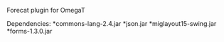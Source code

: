 Forecat plugin for OmegaT



Dependencies:
	*commons-lang-2.4.jar
	*json.jar
	*miglayout15-swing.jar
	*forms-1.3.0.jar